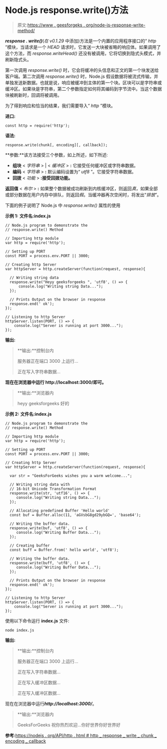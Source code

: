# Node.js response.write()方法

> 原文:[https://www . geesforgeks . org/node-js-response-write-method/](https://www.geeksforgeeks.org/node-js-response-write-method/)

***response . write()***(*在 v0.1.29* 中添加)方法是一个内置的应用程序接口的“ *http* ”模块，当请求是一个 *HEAD* 请求时，它发送一大块被省略的响应体。如果调用了这个方法，而 *response.writeHead()* 还没有被调用，它将切换到隐式头模式，并刷新隐式头。

第一次调用 *response.write()* 时，它会将缓冲的头信息和正文的第一个块发送给客户端。第二次调用 *response.write()* 时，Node.js 假设数据将被流式传输，并单独发送新数据。也就是说，响应被缓冲到主体的第一个块。区块可以是字符串或缓冲区。如果块是字符串，第二个参数指定如何将其编码到字节流中。当这个数据块被刷新时，回调将被调用。

为了得到响应和恰当的结果，我们需要导入“ *http* ”模块。

**进口:**

```
const http = require('http');

```

**语法:**

```
response.write(chunk[, encoding][, callback]);

```

**参数:**该方法接受三个参数，如上所述，如下所述:

*   **组块** < *字符串* > | < *缓冲区* > **:** 它接受任何缓冲区或字符串数据。
*   **编码** < *字符串* > **:** 默认编码设置为“ *utf8* ”。它接受字符串数据。
*   **回拨** < *功能* > **:接受回拨功能。**

**返回值** < *布尔* > **:** 如果整个数据被成功刷新到内核缓冲区，则返回*真*，如果全部或部分数据在用户内存中排队，则返回*假*。当缓冲器再次空闲时，将发出“*排放*”。

下面的例子说明了 Node.js 中 *response.write()* 属性的使用

**示例 1:** **文件名:index.js**

```
// Node.js program to demonstrate the 
// response.write() Method

// Importing http module
var http = require('http');

// Setting up PORT
const PORT = process.env.PORT || 3000;

// Creating http Server
var httpServer = http.createServer(function(request, response){

  // Writing string data
  response.write("Heyy geeksforgeeks ", 'utf8', () => {
      console.log("Writing string Data...");
  });

  // Prints Output on the browser in response
  response.end(' ok');
});

// Listening to http Server
httpServer.listen(PORT, () => {
    console.log("Server is running at port 3000...");
});
```

**输出:**

> **输出:**控制台内
> 
> 服务器正在端口 3000 上运行…
> 
> 正在写入字符串数据…

**现在在浏览器中运行 http://localhost:3000/即可。**

> **输出:**浏览器内
> 
> heyy geeksforgeeks 好的

**示例 2:** **文件名:index.js**

```
// Node.js program to demonstrate the 
// response.write() Method

// Importing http module
var http = require('http');

// Setting up PORT
const PORT = process.env.PORT || 3000;

// Creating http Server
var httpServer = http.createServer(function(request, response){

  var str = "GeeksForGeeks wishes you a warm welcome...";

  // Writing string data with
  // 16-bit Unicode Transformation Format
  response.write(str, 'utf16', () => {
     console.log("Writing string Data...");
  });

  // Allocating predefined Buffer 'Hello world'
  const buf = Buffer.alloc(11, 'aGVsbG8gd29ybGQ=', 'base64');

  // Writing the buffer data.
  response.write(buf, 'utf8', () => {
     console.log("Writing Buffer Data...");
  });

  // Creating buffer
  const buff = Buffer.from(' hello world', 'utf8');

  // Writing the buffer data.
  response.write(buff, 'utf8', () => {
     console.log("Writing Buffer Data...");
  });

  // Prints Output on the browser in response
  response.end(' ok');
});

// Listening to http Server
httpServer.listen(PORT, () => {
    console.log("Server is running at port 3000...");
});
```

使用以下命令运行 **index.js** 文件:

```
node index.js
```

**输出:**

> **输出:**控制台内
> 
> 服务器正在端口 3000 上运行…
> 
> 正在写入字符串数据…
> 
> 正在写入缓冲区数据…
> 
> 正在写入缓冲区数据…

现在在浏览器中运行***http://localhost:3000/***。

> **输出:**浏览器内
> 
> GeeksForGeeks 祝你热烈欢迎…你好世界你好世界好

**参考:**[https://nodejs . org/API/http . html # http _ response _ write _ chunk _ encoding _ callback](https://nodejs.org/api/http.html#http_response_write_chunk_encoding_callback)